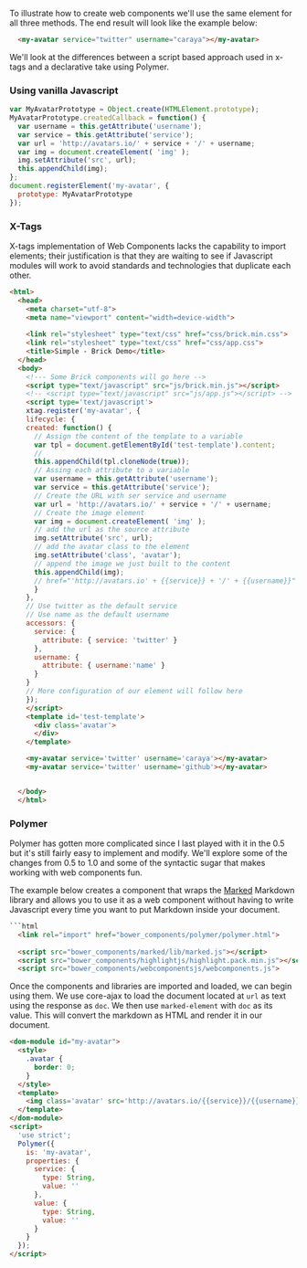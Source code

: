 To illustrate how to create web components we'll use the same element for all three methods. The end result will look like the example below:

```html
  <my-avatar service="twitter" username="caraya"></my-avatar>
```

We'll look at the differences between a script based approach used in x-tags and a declarative take using Polymer. 

### Using vanilla Javascript


```javascript
var MyAvatarPrototype = Object.create(HTMLElement.prototype);
MyAvatarPrototype.createdCallback = function() {
  var username = this.getAttribute('username');
  var service = this.getAttribute('service');
  var url = 'http://avatars.io/' + service + '/' + username;
  var img = document.createElement( 'img' );
  img.setAttribute('src', url);
  this.appendChild(img);
};
document.registerElement('my-avatar', {
  prototype: MyAvatarPrototype
});
```

### X-Tags

X-tags implementation of Web Components lacks the capability to import elements; their justification is that they are waiting to see if Javascript modules will work to avoid standards and technologies that duplicate each other.



```html
<html>
  <head>
    <meta charset="utf-8">
    <meta name="viewport" content="width=device-width">
    
    <link rel="stylesheet" type="text/css" href="css/brick.min.css">
    <link rel="stylesheet" type="text/css" href="css/app.css">
    <title>Simple - Brick Demo</title>
  </head>
  <body>
    <!--- Some Brick components will go here -->
    <script type="text/javascript" src="js/brick.min.js"></script>
    <!-- <script type="text/javascript" src="js/app.js"></script> -->
    <script type='text/javascript'>
    xtag.register('my-avatar', {
    lifecycle: {
    created: function() { 
      // Assign the content of the template to a variable
      var tpl = document.getElementById('test-template').content;
      // 
      this.appendChild(tpl.cloneNode(true));
      // Assing each attribute to a variable
      var username = this.getAttribute('username');
      var service = this.getAttribute('service');
      // Create the URL with ser service and username
      var url = 'http://avatars.io/' + service + '/' + username;
      // Create the image element
      var img = document.createElement( 'img' );
      // add the url as the source attribute
      img.setAttribute('src', url);
      // add the avatar class to the element
      img.setAttribute('class', 'avatar');
      // append the image we just built to the content
      this.appendChild(img);
      // href="'http://avatars.io' + {{service}} + '/' + {{username}}"
      }
    },
    // Use twitter as the default service
    // Use name as the default username
    accessors: {
      service: {
        attribute: { service: 'twitter' }
      },
      username: {
        attribute: { username:'name' }
      }
    }
    // More configuration of our element will follow here
    });
    </script>
    <template id='test-template'>
      <div class='avatar'>
      </div>
    </template>

    <my-avatar service='twitter' username='caraya'></my-avatar>
    <my-avatar service='twitter' username='github'></my-avatar>


  </body>
  </html>
```

### Polymer

Polymer has gotten more complicated since I last played with it in the 0.5 but it's still fairly easy to implement and modify. We'll explore some of the changes from 0.5 to 1.0 and some of the syntactic sugar that makes working with web components fun.

The example below creates a component that wraps the [Marked](https://github.com/chjj/marked) Markdown library and allows you to use it as a web component without having to write Javascript every time you want to put Markdown inside your document. 

```html
```html
  <link rel="import" href="bower_components/polymer/polymer.html">
  
  <script src="bower_components/marked/lib/marked.js"></script>
  <script src="bower_components/highlightjs/highlight.pack.min.js"></script>
  <script src="bower_components/webcomponentsjs/webcomponents.js">
```

Once the components and libraries are imported and loaded, we can begin using them. We use core-ajax to load the document located at `url` as text using the response as `doc`. We then use `marked-element` with `doc` as its value. This will convert the markdown as HTML and render it in our document.

```html
<dom-module id="my-avatar">
  <style>
    .avatar {
      border: 0;
    }
  </style>
  <template>
    <img class='avatar' src='http://avatars.io/{{service}}/{{username}}'>
  </template>
</dom-module>
<script>
  'use strict';
  Polymer({
    is: 'my-avatar',
    properties: {
      service: {
        type: String,
        value: ''
      },
      value: {
        type: String,
        value: ''
      }
    }
  });
</script>
```
